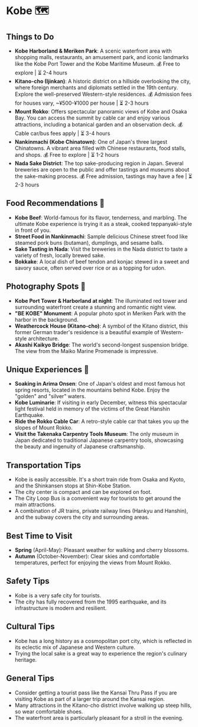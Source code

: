 # Kobe 🗺️

## Things to Do
- **Kobe Harborland & Meriken Park**: A scenic waterfront area with shopping malls, restaurants, an amusement park, and iconic landmarks like the Kobe Port Tower and the Kobe Maritime Museum. 💰 Free to explore | ⏳ 2-4 hours
- **Kitano-cho (Ijinkan)**: A historic district on a hillside overlooking the city, where foreign merchants and diplomats settled in the 19th century. Explore the well-preserved Western-style residences. 💰 Admission fees for houses vary, ~¥500-¥1000 per house | ⏳ 2-3 hours
- **Mount Rokko**: Offers spectacular panoramic views of Kobe and Osaka Bay. You can access the summit by cable car and enjoy various attractions, including a botanical garden and an observation deck. 💰 Cable car/bus fees apply | ⏳ 3-4 hours
- **Nankinmachi (Kobe Chinatown)**: One of Japan's three largest Chinatowns. A vibrant area filled with Chinese restaurants, food stalls, and shops. 💰 Free to explore | ⏳ 1-2 hours
- **Nada Sake District**: The top sake-producing region in Japan. Several breweries are open to the public and offer tastings and museums about the sake-making process. 💰 Free admission, tastings may have a fee | ⏳ 2-3 hours

## Food Recommendations 🍴
- **Kobe Beef**: World-famous for its flavor, tenderness, and marbling. The ultimate Kobe experience is trying it as a steak, cooked teppanyaki-style in front of you.
- **Street Food in Nankinmachi**: Sample delicious Chinese street food like steamed pork buns (butaman), dumplings, and sesame balls.
- **Sake Tasting in Nada**: Visit the breweries in the Nada district to taste a variety of fresh, locally brewed sake.
- **Bokkake**: A local dish of beef tendon and konjac stewed in a sweet and savory sauce, often served over rice or as a topping for udon.

## Photography Spots 📸
- **Kobe Port Tower & Harborland at night**: The illuminated red tower and surrounding waterfront create a stunning and romantic night view.
- **"BE KOBE" Monument**: A popular photo spot in Meriken Park with the harbor in the background.
- **Weathercock House (Kitano-cho)**: A symbol of the Kitano district, this former German trader's residence is a beautiful example of Western-style architecture.
- **Akashi Kaikyo Bridge**: The world's second-longest suspension bridge. The view from the Maiko Marine Promenade is impressive.

## Unique Experiences 🎉
- **Soaking in Arima Onsen**: One of Japan's oldest and most famous hot spring resorts, located in the mountains behind Kobe. Enjoy the "golden" and "silver" waters.
- **Kobe Luminarie**: If visiting in early December, witness this spectacular light festival held in memory of the victims of the Great Hanshin Earthquake.
- **Ride the Rokko Cable Car**: A retro-style cable car that takes you up the slopes of Mount Rokko.
- **Visit the Takenaka Carpentry Tools Museum**: The only museum in Japan dedicated to traditional Japanese carpentry tools, showcasing the beauty and ingenuity of Japanese craftsmanship.

## Transportation Tips
- Kobe is easily accessible. It's a short train ride from Osaka and Kyoto, and the Shinkansen stops at Shin-Kobe Station.
- The city center is compact and can be explored on foot.
- The City Loop Bus is a convenient way for tourists to get around the main attractions.
- A combination of JR trains, private railway lines (Hankyu and Hanshin), and the subway covers the city and surrounding areas.

## Best Time to Visit
- **Spring** (April-May): Pleasant weather for walking and cherry blossoms.
- **Autumn** (October-November): Clear skies and comfortable temperatures, perfect for enjoying the views from Mount Rokko.

## Safety Tips
- Kobe is a very safe city for tourists.
- The city has fully recovered from the 1995 earthquake, and its infrastructure is modern and resilient.

## Cultural Tips
- Kobe has a long history as a cosmopolitan port city, which is reflected in its eclectic mix of Japanese and Western culture.
- Trying the local sake is a great way to experience the region's culinary heritage.

## General Tips
- Consider getting a tourist pass like the Kansai Thru Pass if you are visiting Kobe as part of a larger trip around the Kansai region.
- Many attractions in the Kitano-cho district involve walking up steep hills, so wear comfortable shoes.
- The waterfront area is particularly pleasant for a stroll in the evening.
